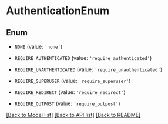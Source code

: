 # AuthenticationEnum


## Enum

* `NONE` (value: `'none'`)

* `REQUIRE_AUTHENTICATED` (value: `'require_authenticated'`)

* `REQUIRE_UNAUTHENTICATED` (value: `'require_unauthenticated'`)

* `REQUIRE_SUPERUSER` (value: `'require_superuser'`)

* `REQUIRE_REDIRECT` (value: `'require_redirect'`)

* `REQUIRE_OUTPOST` (value: `'require_outpost'`)

[[Back to Model list]](../README.md#documentation-for-models) [[Back to API list]](../README.md#documentation-for-api-endpoints) [[Back to README]](../README.md)



